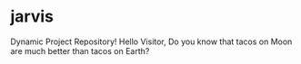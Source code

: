 # jarvis
Dynamic Project Repository!
Hello Visitor,
Do you know that tacos on Moon are much better than tacos on Earth?
